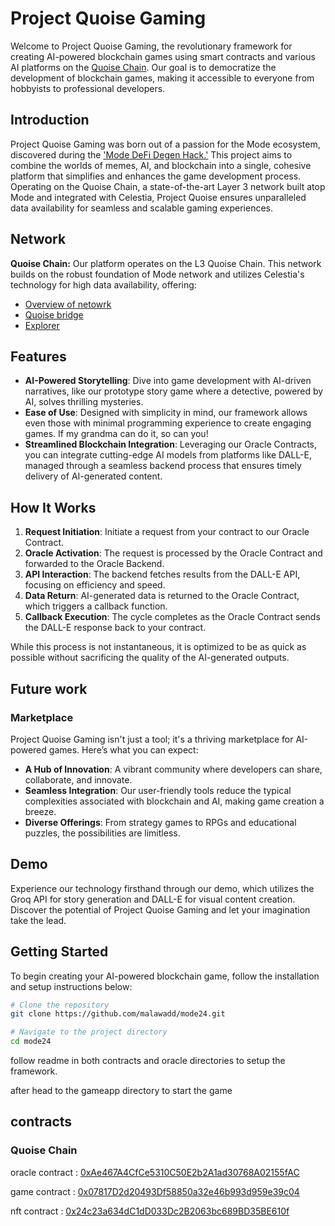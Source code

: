 
# Project Quoise Gaming

Welcome to Project Quoise Gaming, the revolutionary framework for creating AI-powered blockchain games using smart contracts and various AI platforms on the [Quoise Chain](https://app.conduit.xyz/published/view/quoise-asgxak2pra). Our goal is to democratize the development of blockchain games, making it accessible to everyone from hobbyists to professional developers.

## Introduction

Project Quoise Gaming was born out of a passion for the Mode ecosystem, discovered during the ['Mode DeFi Degen Hack.'](https://www.mode.network/hackathon) This project aims to combine the worlds of memes, AI, and blockchain into a single, cohesive platform that simplifies and enhances the game development process. Operating on the Quoise Chain, a state-of-the-art Layer 3 network built atop Mode and integrated with Celestia, Project Quoise ensures unparalleled data availability for seamless and scalable gaming experiences.

## Network

**Quoise Chain:** Our platform operates on the L3 Quoise Chain. This network builds on the robust foundation of Mode network and utilizes Celestia's technology for high data availability, offering:

- [Overview of netowrk](https://app.conduit.xyz/published/view/quoise-asgxak2pra)
- [Quoise bridge](https://quoise-asgxak2pra.testnets.rollbridge.app/)
- [Explorer](https://explorerl2new-quoise-asgxak2pra.t.conduit.xyz/)


## Features

- **AI-Powered Storytelling**: Dive into game development with AI-driven narratives, like our prototype story game where a detective, powered by AI, solves thrilling mysteries.
- **Ease of Use**: Designed with simplicity in mind, our framework allows even those with minimal programming experience to create engaging games. If my grandma can do it, so can you!
- **Streamlined Blockchain Integration**: Leveraging our Oracle Contracts, you can integrate cutting-edge AI models from platforms like DALL-E, managed through a seamless backend process that ensures timely delivery of AI-generated content.

## How It Works

1. **Request Initiation**: Initiate a request from your contract to our Oracle Contract.
2. **Oracle Activation**: The request is processed by the Oracle Contract and forwarded to the Oracle Backend.
3. **API Interaction**: The backend fetches results from the DALL-E API, focusing on efficiency and speed.
4. **Data Return**: AI-generated data is returned to the Oracle Contract, which triggers a callback function.
5. **Callback Execution**: The cycle completes as the Oracle Contract sends the DALL-E response back to your contract.

While this process is not instantaneous, it is optimized to be as quick as possible without sacrificing the quality of the AI-generated outputs.

## Future work

### Marketplace

Project Quoise Gaming isn't just a tool; it's a thriving marketplace for AI-powered games. Here’s what you can expect:
- **A Hub of Innovation**: A vibrant community where developers can share, collaborate, and innovate.
- **Seamless Integration**: Our user-friendly tools reduce the typical complexities associated with blockchain and AI, making game creation a breeze.
- **Diverse Offerings**: From strategy games to RPGs and educational puzzles, the possibilities are limitless.

## Demo

Experience our technology firsthand through our demo, which utilizes the Groq API for story generation and DALL-E for visual content creation. Discover the potential of Project Quoise Gaming and let your imagination take the lead.

## Getting Started

To begin creating your AI-powered blockchain game, follow the installation and setup instructions below:
```bash
# Clone the repository
git clone https://github.com/malawadd/mode24.git

# Navigate to the project directory
cd mode24

```

follow readme in both contracts and oracle directories to setup the framework.

after head to the gameapp directory to start the game 



## contracts 

### Quoise Chain
oracle contract : [0xAe467A4CfCe5310C50E2b2A1ad30768A02155fAC](https://explorerl2new-quoise-asgxak2pra.t.conduit.xyz/address/0xAe467A4CfCe5310C50E2b2A1ad30768A02155fAC)

game contract : [0x07817D2d20493Df58850a32e46b993d959e39c04](https://explorerl2new-quoise-asgxak2pra.t.conduit.xyz/address/0x07817D2d20493Df58850a32e46b993d959e39c04)

nft  contract : [0x24c23a634dC1dD033Dc2B2063bc689BD35BE610f](https://explorerl2new-quoise-asgxak2pra.t.conduit.xyz/address/0x24c23a634dC1dD033Dc2B2063bc689BD35BE610f)

